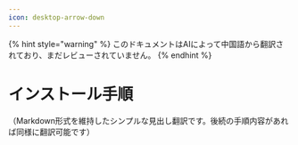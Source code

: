 ```yaml
---
icon: desktop-arrow-down
---
```


{% hint style="warning" %}
このドキュメントはAIによって中国語から翻訳されており、まだレビューされていません。
{% endhint %}

# インストール手順

（Markdown形式を維持したシンプルな見出し翻訳です。後続の手順内容があれば同様に翻訳可能です）